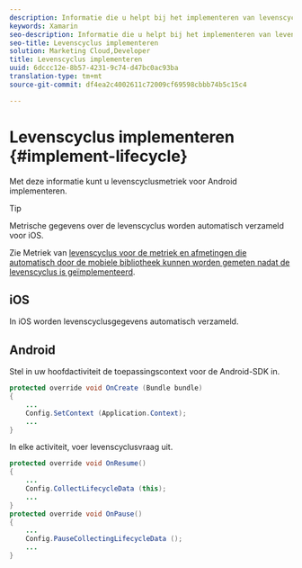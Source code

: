 ```yaml
---
description: Informatie die u helpt bij het implementeren van levenscyclusmetriek voor Android. Metrische gegevens over de levenscyclus worden automatisch verzameld voor iOS.
keywords: Xamarin
seo-description: Informatie die u helpt bij het implementeren van levenscyclusmetriek voor Android. Metrische gegevens over de levenscyclus worden automatisch verzameld voor iOS.
seo-title: Levenscyclus implementeren
solution: Marketing Cloud,Developer
title: Levenscyclus implementeren
uuid: 6dccc12e-8b57-4231-9c74-d47bc0ac93ba
translation-type: tm+mt
source-git-commit: df4ea2c4002611c72009cf69598cbbb74b5c15c4

---
```



# Levenscyclus implementeren {#implement-lifecycle}

Met deze informatie kunt u levenscyclusmetriek voor Android implementeren.

>[!TIP]
>
>Metrische gegevens over de levenscyclus worden automatisch verzameld voor iOS.

Zie Metriek van [levenscyclus voor de metriek en afmetingen die automatisch door de mobiele bibliotheek kunnen worden gemeten nadat de levenscyclus is geïmplementeerd](/help/ios/metrics.md).

## iOS

In iOS worden levenscyclusgegevens automatisch verzameld.

## Android

Stel in uw hoofdactiviteit de toepassingscontext voor de Android-SDK in.

```java
protected override void OnCreate (Bundle bundle) 
{
    ... 
    Config.SetContext (Application.Context); 
    ... 
}
```

In elke activiteit, voer levenscyclusvraag uit.

```java
protected override void OnResume()
{
    ...
    Config.CollectLifecycleData (this);
    ...
}
protected override void OnPause() 
{
    ...
    Config.PauseCollectingLifecycleData ();
    ...
}
```
